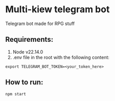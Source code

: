 # Multi-kiew telegram bot
Telegram bot made for RPG stuff

## Requirements:
1. Node v22.14.0
2. .env file in the root with the following content:
```
export TELEGRAM_BOT_TOKEN=<your_token_here>
```

## How to run:
```shell
npm start
```
